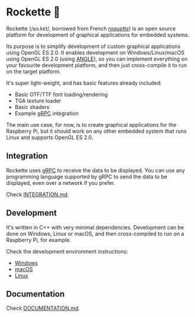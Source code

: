 # Rockette 🚀

Rockette (/ʁɔ.kɛt/, borrowed from French [_roquette_](https://fr.wikipedia.org/wiki/Roquette_(plante))) is an open source platform for development of graphical applications for embedded systems.

Its purpose is to simplify development of custom graphical applications using OpenGL ES 2.0. It enables development on Windows/Linux/macOS using OpenGL ES 2.0 (using [ANGLE](https://github.com/google/angle)), so you can implement everything on your favourite development platform, and then just cross-compile it to run on the target platform.

It's super light-weight, and has basic features already included:

- Basic OTF/TTF font loading/rendering
- TGA texture loader
- Basic shaders
- Example [gRPC](https://grpc.io/) integration

The main use case, for now, is to create graphical applications for the Raspberry Pi, but it should work on any other embedded system that runs Linux and supports OpenGL ES 2.0.

## Integration

Rockette uses [gRPC](https://grpc.io/) to receive the data to be displayed. You can use any programming language supported by gRPC to send the data to be displayed, even over a network if you prefer.

Check [INTEGRATION.md](INTEGRATION.md).

## Development

It's written in C++ with very minimal dependencies. Development can be done on Windows, Linux or macOS, and then cross-compiled to run on a Raspberry Pi, for example.

Check the development environment instructions:

- [Windows](README-dev-windows.md)
- [macOS](README-dev-mac.md)
- [Linux](README-dev-linux.md)

## Documentation

Check [DOCUMENTATION.md](DOCUMENTATION.md).